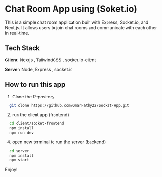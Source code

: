 
# Chat Room App using (Soket.io)

This is a simple chat room application built with Express, Socket.io, and Next.js. It allows users to join chat rooms and communicate with each other in real-time.

## Tech Stack

**Client:** Nextjs , TailwindCSS , socket.io-client

**Server:** Node, Express , socket.io


## How to run this app

1. Clone the Repository

```bash
  git clone https://github.com/OmarFathy22/Socket-App.git
```
2. run the client app (frontend)

```bash
  cd client/socket-frontend
  npm install
  npm run dev
```

4. open new terminal to run the server (backend)

```bash
  cd server
  npm install
  npm start
```


 Enjoy!
